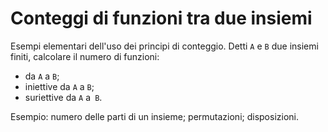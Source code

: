 # Conteggi di funzioni tra due insiemi

Esempi elementari dell'uso dei principi di conteggio. Detti `A` e `B` due insiemi finiti, calcolare il numero di funzioni:

- da `A` a `B`;
- iniettive da `A` a `B`;
- suriettive da `A` a` B`.

Esempio: numero delle parti di un insieme; permutazioni; disposizioni.

